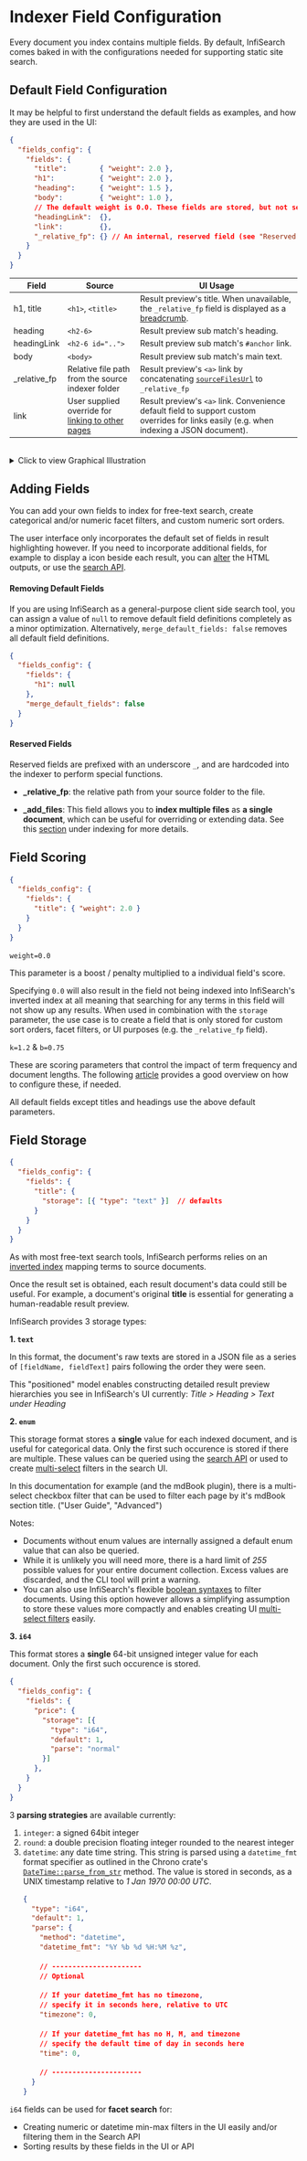# Indexer Field Configuration

Every document you index contains multiple fields. By default, InfiSearch comes baked in with the configurations needed for supporting static site search.

## Default Field Configuration

It may be helpful to first understand the default fields as examples, and how they are used in the UI:

```json
{
  "fields_config": {
    "fields": {
      "title":        { "weight": 2.0 },
      "h1":           { "weight": 2.0 },
      "heading":      { "weight": 1.5 },
      "body":         { "weight": 1.0 },
      // The default weight is 0.0. These fields are stored, but not searchable.
      "headingLink":  {},
      "link":         {},
      "_relative_fp": {} // An internal, reserved field (see "Reserved Fields")
    }
  }
}
```

| Field       | Source                | UI Usage              |
| ----------- | -----------           | -----------           |
| h1, title | `<h1>`, `<title>` | Result preview's title. When unavailable, the `_relative_fp` field is displayed as a [breadcrumb](../search_configuration.md#general-options).
| heading | `<h2-6>` | Result preview sub match's heading.
| headingLink | `<h2-6 id="..">` | Result preview sub match's `#anchor` link.
| body | `<body>` | Result preview sub match's main text.
| _relative_fp | Relative file path from the source indexer folder | Result preview's `<a>` link by concatenating [`sourceFilesUrl`](../search_configuration.md#site-url) to `_relative_fp`
| link | User supplied override for [linking to other pages](../linking_to_others.md) | Result preview's `<a>` link. Convenience default field to support custom overrides for links easily (e.g. when indexing a JSON document).

<br>
<details>
<summary style="cursor: default;">Click to view Graphical Illustration</summary>
<img alt="annotation for fields" src="../images/fields_annotated.png" />
</details>


## Adding Fields

You can add your own fields to index for free-text search, create categorical and/or numeric facet filters, and custom numeric sort orders.

The user interface only incorporates the default set of fields in result highlighting however. If you need to incorporate additional fields, for example to display a icon beside each result, you can [alter](../search_configuration_renderers.md#rendering-search-results) the HTML outputs, or use the [search API](../search_api.md).

#### Removing Default Fields

If you are using InfiSearch as a general-purpose client side search tool, you can assign a value of `null` to remove default field definitions completely as a minor optimization.
Alternatively, `merge_default_fields: false` removes all default field definitions.

```json
{
  "fields_config": {
    "fields": {
      "h1": null
    },
    "merge_default_fields": false
  }
}
```

#### Reserved Fields

Reserved fields are prefixed with an underscore `_`, and are hardcoded into the indexer to perform special functions.

- **_relative_fp**: the relative path from your source folder to the file.

- **_add_files**: This field allows you to **index multiple files** as **a single document**, which can be useful for overriding or extending data.
  See this [section](./misc.md#indexing-multiple-files-under-one-document) under indexing for more details.

## Field Scoring

```json
{
  "fields_config": {
    "fields": {
      "title": { "weight": 2.0 }
    }
  }
}
```

`weight=0.0`

This parameter is a boost / penalty multiplied to a individual field's score.

Specifying `0.0` will also result in the field not being indexed into InfiSearch's inverted index at all meaning that searching for any terms in this field will not show up any results. When used in combination with the `storage` parameter, the use case is to create a field that is only stored for custom sort orders, facet filters, or UI purposes (e.g. the `_relative_fp` field).

`k=1.2` & `b=0.75`

These are scoring parameters that control the impact of term frequency and document lengths. The following [article](https://www.elastic.co/guide/en/elasticsearch/guide/current/pluggable-similarites.html#bm25-tunability) provides a good overview on how to configure these, if needed.

All default fields except titles and headings use the above default parameters.

## Field Storage

```json
{
  "fields_config": {
    "fields": {
      "title": {
        "storage": [{ "type": "text" }]  // defaults
      }
    }
  }
}
```

As with most free-text search tools, InfiSearch performs relies on an [inverted index](https://en.wikipedia.org/wiki/Inverted_index) mapping terms to source documents.

Once the result set is obtained, each result document's data could still be useful. For example, a document's original **title** is essential for generating a human-readable result preview.

InfiSearch provides 3 storage types:

**1. `text`**

In this format, the document's raw texts are stored in a JSON file as a series of `[fieldName, fieldText]` pairs following the order they were seen.

This "positioned" model enables constructing detailed result preview hierarchies you see in InfiSearch's UI currently: *Title > Heading > Text under Heading*

**2. `enum`**

This storage format stores a **single** value for each indexed document, and is useful for categorical data. Only the first such occurence is stored if there are multiple. These values can be queried using the [search API](../search_api.md#filtering-and-sorting) or used to create [multi-select](../search_configuration.md#general-options) filters in the search UI.

In this documentation for example (and the mdBook plugin), there is a multi-select checkbox filter that can be used to filter each page by it's mdBook section title. ("User Guide", "Advanced")

Notes:
- Documents without enum values are internally assigned a default enum value that can also be queried.
- While it is unlikely you will need more, there is a hard limit of *255* possible values for your entire document collection. Excess values are discarded, and the CLI tool will print a warning.
- You can also use InfiSearch's flexible [boolean syntaxes](../search_syntax.md) to filter documents. Using this option however allows a simplifying assumption to store these values more compactly and enables creating UI [multi-select filters](../filters.md) easily.

**3. `i64`**

This format stores a **single** 64-bit unsigned integer value for each document. Only the first such occurence is stored.

```json
{
  "fields_config": {
    "fields": {
      "price": {
        "storage": [{
          "type": "i64",
          "default": 1,
          "parse": "normal"
        }]
      },
    }
  }
}
```

3 **parsing strategies** are available currently: 
1. `integer`: a signed 64bit integer
2. `round`: a double precision floating integer rounded to the nearest integer
3. `datetime`: any date time string. This string is parsed using a `datetime_fmt` format specifier as outlined in the Chrono crate's [`DateTime::parse_from_str`](https://docs.rs/chrono/latest/chrono/struct.DateTime.html#method.parse_from_str) method. The value is stored in seconds, as a UNIX timestamp relative to *1 Jan 1970 00:00 UTC*.
   ```json
   {
     "type": "i64",
     "default": 1,
     "parse": {
       "method": "datetime",
       "datetime_fmt": "%Y %b %d %H:%M %z",

       // ----------------------
       // Optional

       // If your datetime_fmt has no timezone,
       // specify it in seconds here, relative to UTC
       "timezone": 0,

       // If your datetime_fmt has no H, M, and timezone
       // specify the default time of day in seconds here
       "time": 0,

       // ----------------------
     }
   }
   ```

`i64` fields can be used for **facet search** for:
- Creating numeric or datetime min-max filters in the UI easily and/or filtering them in the Search API
- Sorting results by these fields in the UI or API
